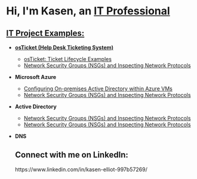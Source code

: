 <h1>Hi, I'm Kasen, an <a href="(https://www.linkedin.com/in/kasen-elliot-997b57269/)">IT Professional</h1> 

<h2> IT Project Examples:</h2>

- <b>osTicket (Help Desk Ticketing System)</b>
  - [osTicket: Ticket Lifecycle Examples](https://github.com/Kasen-Elliot/ticket-lifecycle)
  - [Network Security Groups (NSGs) and Inspecting Network Protocols](https://github.com/Kasen-Elliot/azure-network-protocols-) 
- <b>Microsoft Azure</b>
  - [Configuring On-premises Active Directory within Azure VMs](https://github.com/Kasen-Elliot/configure-ad-)
  - [Network Security Groups (NSGs) and Inspecting Network Protocols](https://github.com/Kasen-Elliot/azure-network-protocols-) 
- <b>Active Directory</b>
  - [Network Security Groups (NSGs) and Inspecting Network Protocols](https://github.com/Kasen-Elliot/azure-network-protocols-)
  - [Network Security Groups (NSGs) and Inspecting Network Protocols](https://github.com/Kasen-Elliot/azure-network-protocols-)
- <b>DNS</b>
 

  <h2>Connect with me on LinkedIn:</h2>
      https://www.linkedin.com/in/kasen-elliot-997b57269/
